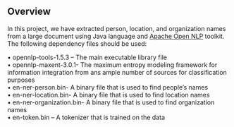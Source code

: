## Overview

In this project, we have extracted person, location, and organization names from a large document using Java language and [Apache Open NLP](https://opennlp.apache.org/) toolkit. The following dependency files should be used:  

• opennlp-tools-1.5.3 – The main executable library file  
• opennlp-maxent-3.0.1- The maximum entropy modeling framework for information integration from ans ample number of sources for classification purposes  
• en-ner-person.bin- A binary file that is used to find people’s names  
• en-ner-location.bin- A binary file that is used to find location names  
• en-ner-organization.bin- A binary file that is used to find organization names  
• en-token.bin – A tokenizer that is trained on the data
